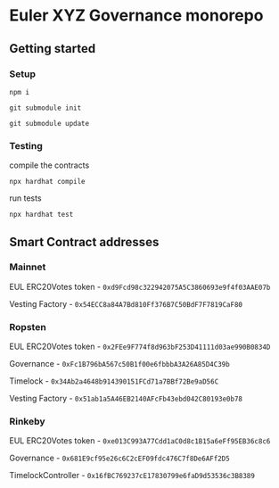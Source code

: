 # Euler XYZ Governance monorepo

## Getting started

### Setup

```
npm i
```

```
git submodule init

git submodule update
```

### Testing

compile the contracts
```
npx hardhat compile
```

run tests
```
npx hardhat test 

```



## Smart Contract addresses


### Mainnet 

EUL ERC20Votes token - `0xd9Fcd98c322942075A5C3860693e9f4f03AAE07b`

Vesting Factory - `0x54ECC8a84A7Bd810Ff376B7C50BdF7F7819CaF80`


### Ropsten 

EUL ERC20Votes token - `0x2FEe9F774f8d963bF253D41111d03ae990B0834D`

Governance - `0xFc1B796bA567c50B1f00e6fbbbA3A26A85D4C39b`

Timelock - `0x34Ab2a4648b914390151FCd71a7BBf72Be9aD56C`

Vesting Factory - `0x51ab1a5A46EB2140AFcFb43ebd042C80193e0b78`


### Rinkeby

EUL ERC20Votes token - `0xe013C993A77Cdd1aC0d8c1B15a6eFf95EB36c8c6`

Governance - `0x681E9cf95e26c6C2cEF09fdc476C7f8De6AFf2D5`

TimelockController - `0x16fBC769237cE17830799e6faD9d53536c3B8389`